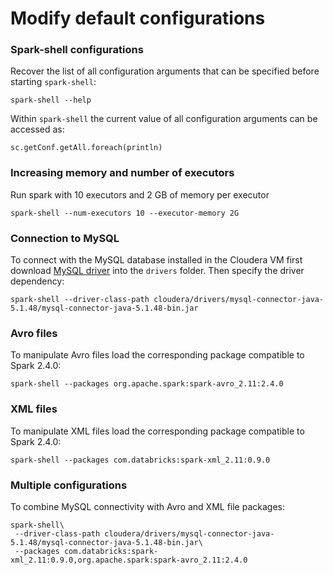 # Modify default configurations

### Spark-shell configurations
Recover the list of all configuration arguments that can be specified before starting `spark-shell`:
```
spark-shell --help
```

Within `spark-shell` the current value of all configuration arguments can be accessed as:
```
sc.getConf.getAll.foreach(println)
```

### Increasing memory and number of executors
Run spark with 10 executors and 2 GB of memory per executor
``` 
spark-shell --num-executors 10 --executor-memory 2G
```

### Connection to MySQL
To connect with the MySQL database installed in the Cloudera VM first download [MySQL driver](https://dev.mysql.com/downloads/connector/j/5.1.html) into the `drivers` folder. Then specify the driver dependency:
```
spark-shell --driver-class-path cloudera/drivers/mysql-connector-java-5.1.48/mysql-connector-java-5.1.48-bin.jar
```

### Avro files
To manipulate Avro files load the corresponding package compatible to Spark 2.4.0:
```
spark-shell --packages org.apache.spark:spark-avro_2.11:2.4.0
```

### XML files
To manipulate XML files load the corresponding package compatible to Spark 2.4.0:
```
spark-shell --packages com.databricks:spark-xml_2.11:0.9.0
```

### Multiple configurations
To combine MySQL connectivity with Avro and XML file packages:
```
spark-shell\
 --driver-class-path cloudera/drivers/mysql-connector-java-5.1.48/mysql-connector-java-5.1.48-bin.jar\
 --packages com.databricks:spark-xml_2.11:0.9.0,org.apache.spark:spark-avro_2.11:2.4.0

```

